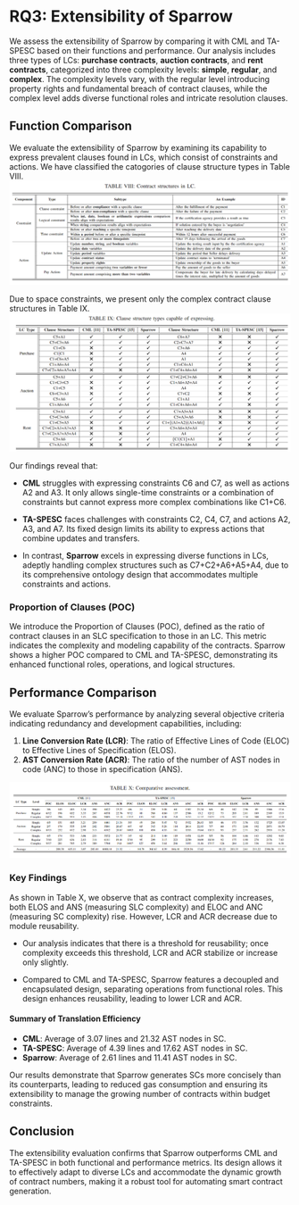 # RQ3: Extensibility of Sparrow
We assess the extensibility of Sparrow by comparing it with CML and TA-SPESC based on their functions and performance. Our analysis includes three types of LCs: **purchase contracts**, **auction contracts**, and **rent contracts**, categorized into three complexity levels: **simple**, **regular**, and **complex**. The complexity levels vary, with the regular level introducing property rights and fundamental breach of contract clauses, while the complex level adds diverse functional roles and intricate resolution clauses.

## Function Comparison

We evaluate the extensibility of Sparrow by examining its capability to express prevalent clauses found in LCs, which consist of constraints and actions. 
We have classified the catogories of clause structure types in Table VIII.
![Clause_structure_types](../picture/tableVIII.png)


Due to space constraints, we present only the complex contract clause structures in Table IX.
![Clause_structure_types](../picture/tableIX.png)

Our findings reveal that:

- **CML** struggles with expressing constraints C6 and C7, as well as actions A2 and A3. It only allows single-time constraints or a combination of constraints but cannot express more complex combinations like C1+C6.
  
- **TA-SPESC** faces challenges with constraints C2, C4, C7, and actions A2, A3, and A7. Its fixed design limits its ability to express actions that combine updates and transfers.
  
- In contrast, **Sparrow** excels in expressing diverse functions in LCs, adeptly handling complex structures such as C7+C2+A6+A5+A4, due to its comprehensive ontology design that accommodates multiple constraints and actions.

### Proportion of Clauses (POC)
We introduce the Proportion of Clauses (POC), defined as the ratio of contract clauses in an SLC specification to those in an LC. This metric indicates the complexity and modeling capability of the contracts. Sparrow shows a higher POC compared to CML and TA-SPESC, demonstrating its enhanced functional roles, operations, and logical structures.

## Performance Comparison

We evaluate Sparrow’s performance by analyzing several objective criteria indicating redundancy and development capabilities, including:

1. **Line Conversion Rate (LCR)**: The ratio of Effective Lines of Code (ELOC) to Effective Lines of Specification (ELOS).
2. **AST Conversion Rate (ACR)**: The ratio of the number of AST nodes in code (ANC) to those in specification (ANS).

![Clause_structure_types](../picture/tableX.png)

### Key Findings
As shown in Table X, we observe that as contract complexity increases, both ELOS and ANS (measuring SLC complexity) and ELOC and ANC (measuring SC complexity) rise. However, LCR and ACR decrease due to module reusability. 

- Our analysis indicates that there is a threshold for reusability; once complexity exceeds this threshold, LCR and ACR stabilize or increase only slightly.
  
- Compared to CML and TA-SPESC, Sparrow features a decoupled and encapsulated design, separating operations from functional roles. This design enhances reusability, leading to lower LCR and ACR.

#### Summary of Translation Efficiency
- **CML**: Average of 3.07 lines and 21.32 AST nodes in SC.
- **TA-SPESC**: Average of 4.39 lines and 17.62 AST nodes in SC.
- **Sparrow**: Average of 2.61 lines and 11.41 AST nodes in SC.

Our results demonstrate that Sparrow generates SCs more concisely than its counterparts, leading to reduced gas consumption and ensuring its extensibility to manage the growing number of contracts within budget constraints.

## Conclusion
The extensibility evaluation confirms that Sparrow outperforms CML and TA-SPESC in both functional and performance metrics. Its design allows it to effectively adapt to diverse LCs and accommodate the dynamic growth of contract numbers, making it a robust tool for automating smart contract generation.

